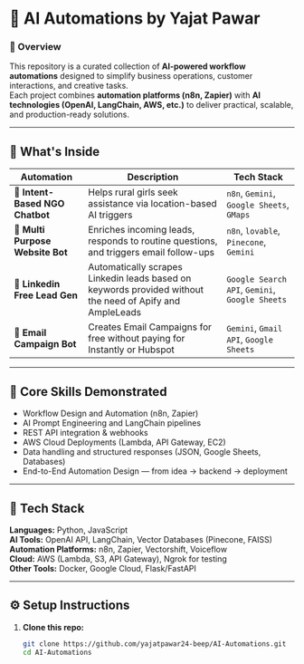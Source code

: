 # 🤖 AI Automations by Yajat Pawar

### 🚀 Overview
This repository is a curated collection of **AI-powered workflow automations** designed to simplify business operations, customer interactions, and creative tasks.  
Each project combines **automation platforms (n8n, Zapier)** with **AI technologies (OpenAI, LangChain, AWS, etc.)** to deliver practical, scalable, and production-ready solutions.

---

## 🧩 What's Inside

| Automation | Description | Tech Stack |
|-------------|--------------|-------------|
| 🧠 **Intent-Based NGO Chatbot** | Helps rural girls seek assistance via location-based AI triggers | `n8n`, `Gemini`, `Google Sheets`, `GMaps` |
| 🏢 **Multi Purpose Website Bot** | Enriches incoming leads, responds to routine questions, and triggers email follow-ups | `n8n`, `lovable`, `Pinecone`, `Gemini` |
| 📅 **Linkedin Free Lead Gen** | Automatically scrapes Linkedin leads based on keywords provided without the need of Apify and AmpleLeads | `Google Search API`, `Gemini`, `Google Sheets` |
| 💬 **Email Campaign Bot** | Creates Email Campaigns for free without paying for Instantly or Hubspot | `Gemini`, `Gmail API`, `Google Sheets` |


---

## 🧠 Core Skills Demonstrated

- Workflow Design and Automation (n8n, Zapier)
- AI Prompt Engineering and LangChain pipelines  
- REST API integration & webhooks  
- AWS Cloud Deployments (Lambda, API Gateway, EC2)
- Data handling and structured responses (JSON, Google Sheets, Databases)
- End-to-End Automation Design — from idea → backend → deployment  

---

## 🧰 Tech Stack

**Languages:** Python, JavaScript  
**AI Tools:** OpenAI API, LangChain, Vector Databases (Pinecone, FAISS)  
**Automation Platforms:** n8n, Zapier, Vectorshift, Voiceflow  
**Cloud:** AWS (Lambda, S3, API Gateway), Ngrok for testing  
**Other Tools:** Docker, Google Cloud, Flask/FastAPI

---

## ⚙️ Setup Instructions

1. **Clone this repo:**
   ```bash
   git clone https://github.com/yajatpawar24-beep/AI-Automations.git
   cd AI-Automations
